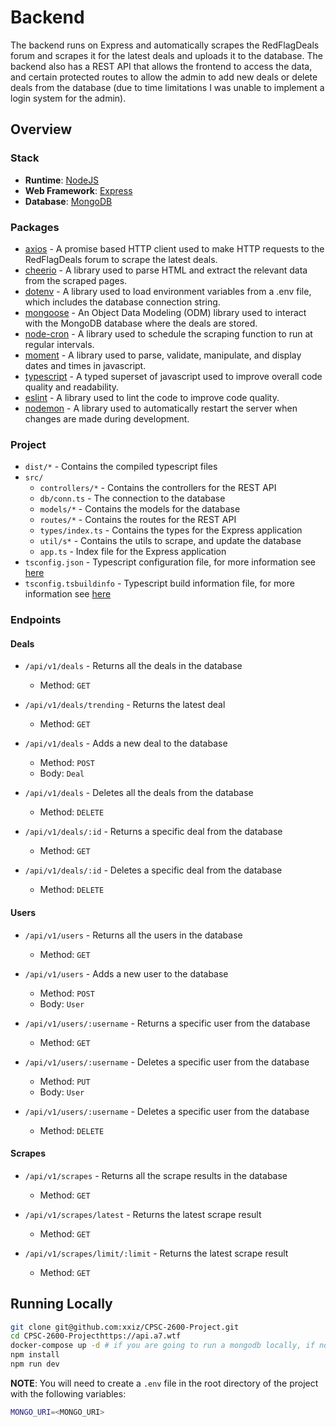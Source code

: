 # Backend
The backend runs on Express and automatically scrapes the RedFlagDeals forum and scrapes it for the latest deals and uploads it to the database. The backend also has a REST API that allows the frontend to access the data, and certain protected routes to allow the admin to add new deals or delete deals from the database (due to time limitations I was unable to implement a login system for the admin).

## Overview

### Stack
- **Runtime**: [NodeJS](https://nodejs.org/en/)
- **Web Framework**: [Express](https://expressjs.com/)
- **Database**: [MongoDB](https://www.mongodb.com/)

### Packages
- [axios](https://www.npmjs.com/package/axios) - A promise based HTTP client used to make HTTP requests to the RedFlagDeals forum to scrape the latest deals.
- [cheerio](https://www.npmjs.com/package/cheerio) - A library used to parse HTML and extract the relevant data from the scraped pages.
- [dotenv](https://www.npmjs.com/package/dotenv) - A library used to load environment variables from a .env file, which includes the database connection string.
- [mongoose](https://www.npmjs.com/package/mongoose) - An Object Data Modeling (ODM) library used to interact with the MongoDB database where the deals are stored.
- [node-cron](https://www.npmjs.com/package/node-cron) - A library used to schedule the scraping function to run at regular intervals.
- [moment](https://www.npmjs.com/package/moment) - A library used to parse, validate, manipulate, and display dates and times in javascript.
- [typescript](https://www.npmjs.com/package/typescript) - A typed superset of javascript used to improve overall code quality and readability.
- [eslint](https://www.npmjs.com/package/eslint) - A library used to lint the code to improve code quality.
- [nodemon](https://www.npmjs.com/package/nodemon) - A library used to automatically restart the server when changes are made during development.

### Project
- `dist/*` - Contains the compiled typescript files
- `src/`
    - `controllers/*` - Contains the controllers for the REST API
    - `db/conn.ts` - The connection to the database
    - `models/*` - Contains the models for the database
    - `routes/*` - Contains the routes for the REST API
    - `types/index.ts` - Contains the types for the Express application
    - `util/s*` - Contains the utils to scrape, and update the database
    - `app.ts` - Index file for the Express application
- `tsconfig.json` - Typescript configuration file, for more information see [here](https://www.typescriptlang.org/docs/handbook/tsconfig-json.html)
- `tsconfig.tsbuildinfo` - Typescript build information file, for more information see [here](https://www.typescriptlang.org/tsconfig#tsBuildInfoFile)

### Endpoints

#### Deals
- `/api/v1/deals` - Returns all the deals in the database
    - Method: `GET`

- `/api/v1/deals/trending` - Returns the latest deal
    - Method: `GET`

- `/api/v1/deals` - Adds a new deal to the database
    - Method: `POST`
    - Body: `Deal`

- `/api/v1/deals` - Deletes all the deals from the database
    - Method: `DELETE`

- `/api/v1/deals/:id` - Returns a specific deal from the database
    - Method: `GET`


- `/api/v1/deals/:id` - Deletes a specific deal from the database
    - Method: `DELETE`

#### Users
- `/api/v1/users` - Returns all the users in the database
    - Method: `GET`

- `/api/v1/users` - Adds a new user to the database
    - Method: `POST`
    - Body: `User`

- `/api/v1/users/:username` - Returns a specific user from the database
    - Method: `GET`

- `/api/v1/users/:username` - Deletes a specific user from the database
    - Method: `PUT`
    - Body: `User`

- `/api/v1/users/:username` - Deletes a specific user from the database
    - Method: `DELETE`

#### Scrapes
- `/api/v1/scrapes` - Returns all the scrape results in the database
    - Method: `GET`

- `/api/v1/scrapes/latest` - Returns the latest scrape result
    - Method: `GET`

- `/api/v1/scrapes/limit/:limit` - Returns the latest scrape result
    - Method: `GET`

## Running Locally
```bash
git clone git@github.com:xxiz/CPSC-2600-Project.git
cd CPSC-2600-Projecthttps://api.a7.wtf
docker-compose up -d # if you are going to run a mongodb locally, if not skip this step and refer to the note below
npm install
npm run dev
```
**NOTE**: You will need to create a `.env` file in the root directory of the project with the following variables:
```bash
MONGO_URI=<MONGO_URI>
```